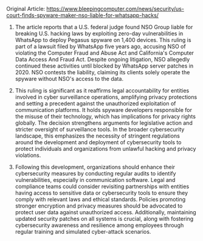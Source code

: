 Original Article: https://www.bleepingcomputer.com/news/security/us-court-finds-spyware-maker-nso-liable-for-whatsapp-hacks/

1) The article reports that a U.S. federal judge found NSO Group liable for breaking U.S. hacking laws by exploiting zero-day vulnerabilities in WhatsApp to deploy Pegasus spyware on 1,400 devices. This ruling is part of a lawsuit filed by WhatsApp five years ago, accusing NSO of violating the Computer Fraud and Abuse Act and California's Computer Data Access And Fraud Act. Despite ongoing litigation, NSO allegedly continued these activities until blocked by WhatsApp server patches in 2020. NSO contests the liability, claiming its clients solely operate the spyware without NSO's access to the data.

2) This ruling is significant as it reaffirms legal accountability for entities involved in cyber surveillance operations, amplifying privacy protections and setting a precedent against the unauthorized exploitation of communication platforms. It holds spyware developers responsible for the misuse of their technology, which has implications for privacy rights globally. The decision strengthens arguments for legislative action and stricter oversight of surveillance tools. In the broader cybersecurity landscape, this emphasizes the necessity of stringent regulations around the development and deployment of cybersecurity tools to protect individuals and organizations from unlawful hacking and privacy violations.

3) Following this development, organizations should enhance their cybersecurity measures by conducting regular audits to identify vulnerabilities, especially in communication software. Legal and compliance teams could consider revisiting partnerships with entities having access to sensitive data or cybersecurity tools to ensure they comply with relevant laws and ethical standards. Policies promoting stronger encryption and privacy measures should be advocated to protect user data against unauthorized access. Additionally, maintaining updated security patches on all systems is crucial, along with fostering cybersecurity awareness and resilience among employees through regular training and simulated cyber-attack scenarios.